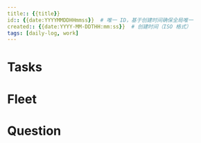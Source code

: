 ```yaml
---
title:: {{title}}
id:: {{date:YYYYMMDDHHmmss}}  # 唯一 ID，基于创建时间确保全局唯一
created:: {{date:YYYY-MM-DDTHH:mm:ss}}  # 创建时间（ISO 格式）
tags: [daily-log, work]         
---
```

# Tasks



# Fleet



# Question